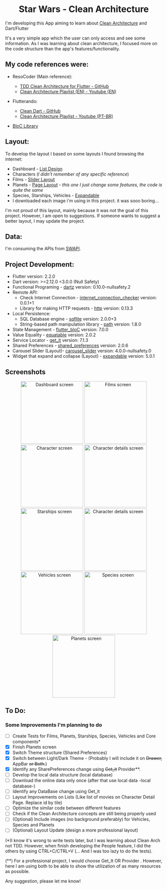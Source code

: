 <h1 align="center">Star Wars - Clean Architecture </h1>

I'm  developing this App aiming to learn about [Clean Architecture](https://blog.cleancoder.com/uncle-bob/2012/08/13/the-clean-architecture.html) and Dart/Flutter

It's a very simple app which the user can only access and see some information. As I was learning about clean architecture, I focused more on the code structure than the app's features/functionality.

<h2>My code references were: </h2>

* ResoCoder (Main reference):
  * [TDD Clean Architecture for Flutter - GitHub](https://github.com/ResoCoder/flutter-tdd-clean-architecture-course)
  * [Clean Architecture Playlist (EN) - Youtube (EN)](https://www.youtube.com/watch?v=KjE2IDphA_U&list=PLB6lc7nQ1n4iYGE_khpXRdJkJEp9WOech)
  
* Flutterando:
  * [Clean Dart - GitHub](https://github.com/Flutterando/Clean-Dart)
  * [Clean Architecture Playlist - Youtube (PT-BR)](https://www.youtube.com/watch?v=VacEeKvY2bg&list=PLlBnICoI-g-d-v_fWlkZX2HRgHHPnJx9s)

* [BloC Library](https://bloclibrary.dev/#/)

<h2>Layout: </h2>

To develop the layout I based on some layouts I found browsing the internet:
- Dashboard - [List Design](https://br.pinterest.com/pin/546342998551395572/)
- Characters (*I didn't remember of any specific reference*)
- Films - [Slider Layout](https://pub.dev/packages/carousel_slider)
- Planets - [Page Layout](https://sergiandreplace.com/planets-flutter-creating-a-list-of-planets/) *- this one I just change some features, the code is quite the same*
- Species, Starships, Vehicles - [Expandable](https://pub.dev/packages/expandable)
- I downloaded each image i'm using in this project. it was sooo boring...

I'm not proud of this layout, mainly because it was not the goal of this project. However, I am open to suggestions. If someone wants to suggest a better layout, I may update the project.

<h2>Data: </h2>

I'm consuming the APIs from [SWAPI](https://swapi.dev/).

<h2>Project Development: </h2>

* Flutter version: 2.2.0
* Dart version: >=2.12.0 <3.0.0 (Null Safety)
* Functional Programing - [dartz](https://pub.dev/packages/dartz) version: 0.10.0-nullsafety.2
* Remote API:
  * Check Internet Connection - [internet_connection_checker](https://pub.dev/packages/internet_connection_checker) version: 0.0.1+1
  * Library for making HTTP requests - [http](https://pub.dev/packages/http) version: 0.13.3
* Local Persistence:
  * SQL Database engine - [sqflite](https://pub.dev/packages/sqflite) version: 2.0.0+3
  * String-based path manipulation library - [path](https://pub.dev/packages/path) version: 1.8.0
* State Management - [flutter_bloC](https://pub.dev/packages/flutter_bloc) version: 7.0.0
* Value Equality - [equatable](https://pub.dev/packages/equatable) version: 2.0.2
* Service Locator - [get_it](https://pub.dev/packages/get_it) version: 7.1.3
* Shared Preferences - [shared_preferences](https://pub.dev/packages/shared_preferences) version: 2.0.6
* Carousel Slider (Layout)- [carousel_slider](https://pub.dev/packages/carousel_slider) version: 4.0.0-nullsafety.0
* Widget that expand and collapse (Layout) - [expandable](https://pub.dev/packages/expandable) version: 5.0.1

<h2>Screenshots </h2>

<p align="center">
  <img src="https://github.com/leonardopresoto/starwars_clean_architecture/blob/main/screenshots/dashboard.jpg" width="200" title="Dashboard screen">
  <img src="https://github.com/leonardopresoto/starwars_clean_architecture/blob/main/screenshots/movies.jpg" width="200" alt="Films screen">
  <img src="https://github.com/leonardopresoto/starwars_clean_architecture/blob/main/screenshots/characters.jpg" width="200" alt="Character screen">
  <img src="https://github.com/leonardopresoto/starwars_clean_architecture/blob/main/screenshots/characters-details.jpg" width="200" alt="Character details screen">
  <img src="https://github.com/leonardopresoto/starwars_clean_architecture/blob/main/screenshots/starships.jpg" width="200" alt="Starships screen">
  <img src="https://github.com/leonardopresoto/starwars_clean_architecture/blob/main/screenshots/starships-details.jpg" width="200" alt="Character details screen">
  <img src="https://github.com/leonardopresoto/starwars_clean_architecture/blob/main/screenshots/vehicles.jpg" width="200" alt="Vehicles screen">
  <img src="https://github.com/leonardopresoto/starwars_clean_architecture/blob/main/screenshots/species.jpg" width="200" alt="Species screen">
  <img src="https://github.com/leonardopresoto/starwars_clean_architecture/blob/main/screenshots/planets.jpg" width="200" alt="Planets screen">
</p>

<h2>To Do: </h2>

### Some Improvements I'm planning to do
- [ ] Create Tests for Films, Planets, Starships, Species, Vehicles and Core components*
- [X] Finish Planets screen
- [X] Switch Theme structure (Shared Preferences)
- [X] Switch between Light/Dark Theme - (Probably I will include it on ~~Drawer,~~ AppBar ~~or Both.~~)
- [X] Identify any SharePreferences change using ~~Get_it~~ Provider**.
- [ ] Develop the local data structure (local database)
- [ ] Download the online data only once (after that use local data -local database-)
- [ ] Identify any DataBase change using Get_it
- [ ] Layout Improvements on Lists (Like list of movies on Character Detail Page. Replace id by tile)
- [ ] Optimize the similar code between different features
- [ ] Check if the Clean Architecture concepts are still being properly used
- [ ] \(Optional) Include images (no background preferably) for Vehicles, Species and Planets
- [ ] \(Optional) Layout Update (design a more professional layout)

(*)I know it's wrong to write tests later, but I was learning about Clean Arch not TDD. However, when 
finish developing the People feature, I did the others by using CTRL+C/CTRL+V (... And I was too lazy 
to do the tests).

(**) For a professional project, I would choose Get_It OR Provider . However, here I am using both to be able to show the utilization of as many resources as possible.

Any suggestion, please let me know!